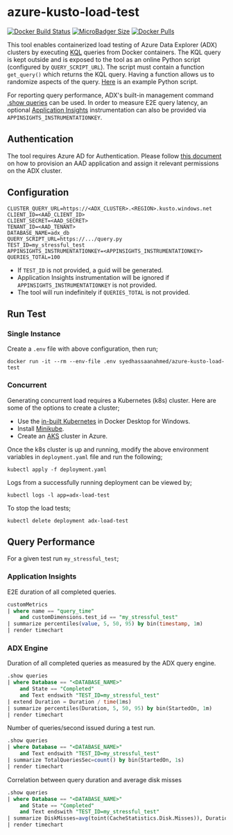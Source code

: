 # azure-kusto-load-test
[![Docker Build Status](https://img.shields.io/docker/cloud/build/syedhassaanahmed/azure-kusto-load-test.svg?logo=docker)](https://hub.docker.com/r/syedhassaanahmed/azure-kusto-load-test/builds/) [![MicroBadger Size](https://img.shields.io/microbadger/image-size/syedhassaanahmed/azure-kusto-load-test.svg?logo=docker)](https://hub.docker.com/r/syedhassaanahmed/azure-kusto-load-test/tags/) [![Docker Pulls](https://img.shields.io/docker/pulls/syedhassaanahmed/azure-kusto-load-test.svg?logo=docker)](https://hub.docker.com/r/syedhassaanahmed/azure-kusto-load-test/)

This tool enables containerized load testing of Azure Data Explorer (ADX) clusters by executing [KQL](https://docs.microsoft.com/en-us/azure/kusto/query/) queries from Docker containers. The KQL query is kept outside and is exposed to the tool as an online Python script (configured by `QUERY_SCRIPT_URL`). The script must contain a function `get_query()` which returns the KQL query. Having a function allows us to randomize aspects of the query. [Here](https://gist.githubusercontent.com/syedhassaanahmed/0635ac90721ac714d7d8bc5fe2fb0913/raw/979e022f4fcc74ce27a6ee27e884ac259dd56309/kusto_query.py) is an example Python script.

For reporting query performance, ADX's built-in management command [.show queries](https://docs.microsoft.com/en-us/azure/kusto/management/queries) can be used. In order to measure E2E query latency, an optional [Application Insights](https://docs.microsoft.com/en-us/azure/azure-monitor/app/app-insights-overview) instrumentation can also be provided via `APPINSIGHTS_INSTRUMENTATIONKEY`.

## Authentication
The tool requires Azure AD for Authentication. Please follow [this document](https://docs.microsoft.com/en-us/azure/kusto/management/access-control/how-to-provision-aad-app#application-authentication-use-cases) on how to provision an AAD application and assign it relevant permissions on the ADX cluster.

## Configuration
```
CLUSTER_QUERY_URL=https://<ADX_CLUSTER>.<REGION>.kusto.windows.net
CLIENT_ID=<AAD_CLIENT_ID>
CLIENT_SECRET=<AAD_SECRET>
TENANT_ID=<AAD_TENANT>
DATABASE_NAME=adx_db
QUERY_SCRIPT_URL=https://.../query.py
TEST_ID=my_stressful_test
APPINSIGHTS_INSTRUMENTATIONKEY=<APPINSIGHTS_INSTRUMENTATIONKEY>
QUERIES_TOTAL=100
```

- If `TEST_ID` is not provided, a guid will be generated.
- Application Insights instrumentation will be ignored if `APPINSIGHTS_INSTRUMENTATIONKEY` is not provided.
- The tool will run indefinitely if `QUERIES_TOTAL` is not provided.

## Run Test
### Single Instance
Create a `.env` file with above configuration, then run;
```
docker run -it --rm --env-file .env syedhassaanahmed/azure-kusto-load-test
```

### Concurrent
Generating concurrent load requires a Kubernetes (k8s) cluster. Here are some of the options to create a cluster;
- Use the [in-built Kubernetes](https://docs.docker.com/docker-for-windows/kubernetes/) in Docker Desktop for Windows.
- Install [Minikube](https://kubernetes.io/docs/tasks/tools/install-minikube/).
- Create an [AKS](https://docs.microsoft.com/en-us/azure/aks/kubernetes-walkthrough) cluster in Azure.

Once the k8s cluster is up and running, modify the above environment variables in `deployment.yaml` file and run the following;
```
kubectl apply -f deployment.yaml
```

Logs from a successfully running deployment can be viewed by;
```
kubectl logs -l app=adx-load-test
```

To stop the load tests;
```
kubectl delete deployment adx-load-test
```

## Query Performance
For a given test run `my_stressful_test`;

### Application Insights
E2E duration of all completed queries.
```sql
customMetrics
| where name == "query_time"
    and customDimensions.test_id == "my_stressful_test"
| summarize percentiles(value, 5, 50, 95) by bin(timestamp, 1m)
| render timechart
```

### ADX Engine
Duration of all completed queries as measured by the ADX query engine.
```sql
.show queries 
| where Database == "<DATABASE_NAME>" 
    and State == "Completed"
    and Text endswith "TEST_ID=my_stressful_test"
| extend Duration = Duration / time(1ms)
| summarize percentiles(Duration, 5, 50, 95) by bin(StartedOn, 1m)
| render timechart
```

Number of queries/second issued during a test run.
```sql
.show queries 
| where Database == "<DATABASE_NAME>"
    and Text endswith "TEST_ID=my_stressful_test"
| summarize TotalQueriesSec=count() by bin(StartedOn, 1s)  
| render timechart
```

Correlation between query duration and average disk misses
```sql
.show queries
| where Database == "<DATABASE_NAME>"
    and State == "Completed"
    and Text endswith "TEST_ID=my_stressful_test"
| summarize DiskMisses=avg(toint(CacheStatistics.Disk.Misses)), Duration=avg(Duration / 1ms) by bin(StartedOn, 1m)
| render timechart
```
